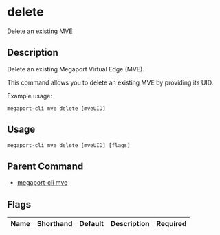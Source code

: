 # delete

Delete an existing MVE

## Description

Delete an existing Megaport Virtual Edge (MVE).

This command allows you to delete an existing MVE by providing its UID.

Example usage:

```
megaport-cli mve delete [mveUID]

```


## Usage

```
megaport-cli mve delete [mveUID] [flags]
```



## Parent Command

* [megaport-cli mve](megaport-cli_mve.md)




## Flags

| Name | Shorthand | Default | Description | Required |
|------|-----------|---------|-------------|----------|



